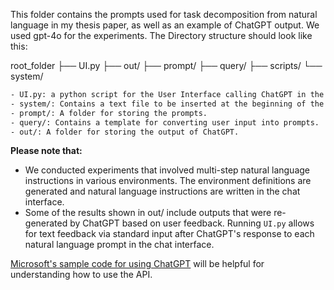 This folder contains the prompts used for task decomposition from natural language in my thesis paper, as well as an example of ChatGPT output. We used gpt-4o for the experiments. The Directory structure should look like this:

root_folder
├── UI.py
├── out/
├── prompt/
├── query/
├── scripts/
└── system/

```sh
- UI.py: a python script for the User Interface calling ChatGPT in the chat.
- system/: Contains a text file to be inserted at the beginning of the prompt.
- prompt/: A folder for storing the prompts.
- query/: Contains a template for converting user input into prompts.
- out/: A folder for storing the output of ChatGPT.
```

**Please note that:**

- We conducted experiments that involved multi-step natural language instructions in various environments. The environment definitions are generated and natural language instructions are written in the chat interface.
- Some of the results shown in out/ include outputs that were re-generated by ChatGPT based on user feedback. Running `UI.py` allows for text feedback via standard input after ChatGPT's response to each natural language prompt in the chat interface.


[Microsoft's sample code for using ChatGPT](https://learn.microsoft.com/en-us/azure/ai-services/openai/chatgpt-quickstart?tabs=command-line%2Cpython-new&pivots=programming-language-python) will be helpful for understanding how to use the API.

